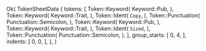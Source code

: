 Ok(
    TokenSheetData {
        tokens: [
            Token::Keyword(
                Keyword::Pub,
            ),
            Token::Keyword(
                Keyword::Trait,
            ),
            Token::Ident(
                `Copy`,
            ),
            Token::Punctuation(
                Punctuation::Semicolon,
            ),
            Token::Keyword(
                Keyword::Pub,
            ),
            Token::Keyword(
                Keyword::Trait,
            ),
            Token::Ident(
                `Sized`,
            ),
            Token::Punctuation(
                Punctuation::Semicolon,
            ),
        ],
        group_starts: [
            0,
            4,
        ],
        indents: [
            0,
            0,
        ],
    },
)